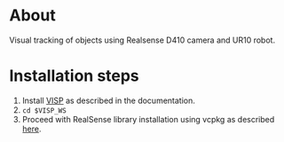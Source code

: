 # About

Visual tracking of objects using Realsense D410 camera and UR10 robot.

# Installation steps

1. Install [VISP](https://visp-doc.inria.fr/doxygen/visp-daily/tutorial-install-ubuntu.html) as described in the documentation.
2. ```cd $VISP_WS```
3. Proceed with RealSense library installation using vcpkg as described [here](https://github.com/IntelRealSense/librealsense).


